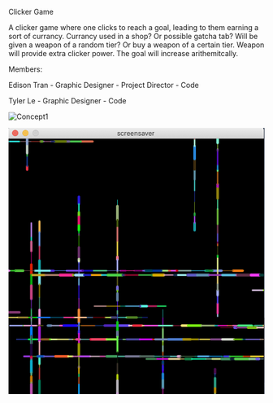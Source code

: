 Clicker Game

A clicker game where one clicks to reach a goal, leading to them earning a sort of currancy.
Currancy used in a shop? Or possible gatcha tab?
Will be given a weapon of a random tier? 
Or buy a weapon of a certain tier.
Weapon will provide extra clicker power.
The goal will increase arithemitcally.


Members:

Edison Tran - Graphic Designer - Project Director - Code

Tyler Le - Graphic Designer - Code

![Concept1](https://github.com/TylerLeCmd/CPProjects/tree/gh-pages/FinalProject2021/images/game2021/concept1.png?raw=true)

![Screen Saver](https://github.com/TylerLeCmd/CPProjects/blob/gh-pages/images/Screen%20Shot%202021-03-22%20at%201.18.57%20PM.png?raw=true)
